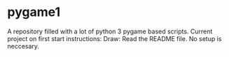 # pygame1
A repository filled with a lot of python 3 pygame based scripts.
Current project on first start instructions:
  Draw:
    Read the README file. No setup is neccesary.
